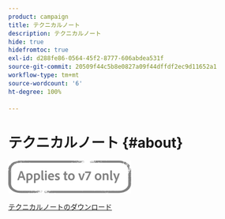 ```yaml
---
product: campaign
title: テクニカルノート
description: テクニカルノート
hide: true
hidefromtoc: true
exl-id: d288fe86-0564-45f2-8777-606abdea531f
source-git-commit: 20509f44c5b8e0827a09f44dffdf2ec9d11652a1
workflow-type: tm+mt
source-wordcount: '6'
ht-degree: 100%

---
```


# テクニカルノート {#about}

![](../../assets/v7-only.svg)

[テクニカルノートのダウンロード](guidelines.pdf)
